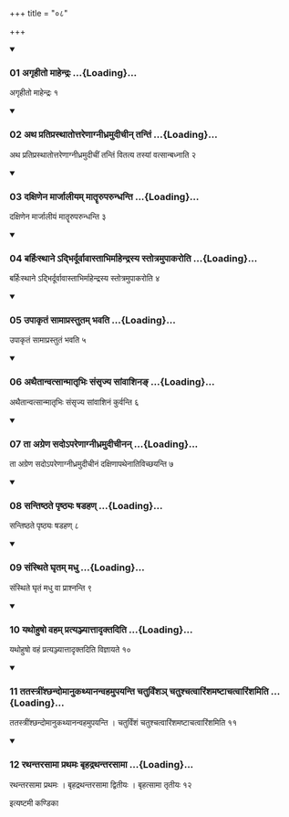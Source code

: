 +++
title = "०८"

+++

<div class="js_include" includetitle="true" newlevelforh1="3" unfilled="" url="/vedAH_yajuH/taittirIyam/sUtram/ApastambaH/shrautam/vishvAsa-prastutiH/21/08/01_agRhIto_mAhendraH.md">
<details open><summary><h3>01 अगृहीतो माहेन्द्रः ...{Loading}...</h3></summary>

अगृहीतो माहेन्द्रः १
</details>
</div>


<div class="js_include" includetitle="true" newlevelforh1="3" unfilled="" url="/vedAH_yajuH/taittirIyam/sUtram/ApastambaH/shrautam/vishvAsa-prastutiH/21/08/02_atha_pratiprasthAtottareNAgnIdhramudIchIn_tantiM.md">
<details open><summary><h3>02 अथ प्रतिप्रस्थातोत्तरेणाग्नीध्रमुदीचीन् तन्तिं ...{Loading}...</h3></summary>

अथ प्रतिप्रस्थातोत्तरेणाग्नीध्रमुदीचीं तन्तिं वितत्य तस्यां वत्सान्बध्नाति २
</details>
</div>


<div class="js_include" includetitle="true" newlevelforh1="3" unfilled="" url="/vedAH_yajuH/taittirIyam/sUtram/ApastambaH/shrautam/vishvAsa-prastutiH/21/08/03_daxiNena_mArjAlIyam_mAtRRruparundhanti.md">
<details open><summary><h3>03 दक्षिणेन मार्जालीयम् मातॄरुपरुन्धन्ति ...{Loading}...</h3></summary>

दक्षिणेन मार्जालीयं मातॄरुपरुन्धन्ति ३
</details>
</div>


<div class="js_include" includetitle="true" newlevelforh1="3" unfilled="" url="/vedAH_yajuH/taittirIyam/sUtram/ApastambaH/shrautam/vishvAsa-prastutiH/21/08/04_barhiHsthAne.adbhirdUrvAvAstAbhirmAhendrasya_stotramupAkaroti.md">
<details open><summary><h3>04 बर्हिःस्थाने ऽद्भिर्दूर्वावास्ताभिर्माहेन्द्रस्य स्तोत्रमुपाकरोति ...{Loading}...</h3></summary>

बर्हिःस्थाने ऽद्भिर्दूर्वावास्ताभिर्माहेन्द्रस्य स्तोत्रमुपाकरोति ४
</details>
</div>


<div class="js_include" includetitle="true" newlevelforh1="3" unfilled="" url="/vedAH_yajuH/taittirIyam/sUtram/ApastambaH/shrautam/vishvAsa-prastutiH/21/08/05_upAkRtaM_sAmAprastutam_bhavati.md">
<details open><summary><h3>05 उपाकृतं सामाप्रस्तुतम् भवति ...{Loading}...</h3></summary>

उपाकृतं सामाप्रस्तुतं भवति ५
</details>
</div>


<div class="js_include" includetitle="true" newlevelforh1="3" unfilled="" url="/vedAH_yajuH/taittirIyam/sUtram/ApastambaH/shrautam/vishvAsa-prastutiH/21/08/06_athaitAnvatsAnmAtRbhiH_saMsRjya_sAMvAshina~N.md">
<details open><summary><h3>06 अथैतान्वत्सान्मातृभिः संसृज्य सांवाशिनङ् ...{Loading}...</h3></summary>

अथैतान्वत्सान्मातृभिः संसृज्य सांवाशिनं कुर्वन्ति ६
</details>
</div>


<div class="js_include" includetitle="true" newlevelforh1="3" unfilled="" url="/vedAH_yajuH/taittirIyam/sUtram/ApastambaH/shrautam/vishvAsa-prastutiH/21/08/07_tA_agreNa_sado-pareNAgnIdhramudIchInan.md">
<details open><summary><h3>07 ता अग्रेण सदोऽपरेणाग्नीध्रमुदीचीनन् ...{Loading}...</h3></summary>

ता अग्रेण सदोऽपरेणाग्नीध्रमुदीचीनं दक्षिणापथेनातिविच्छयन्ति ७
</details>
</div>


<div class="js_include" includetitle="true" newlevelforh1="3" unfilled="" url="/vedAH_yajuH/taittirIyam/sUtram/ApastambaH/shrautam/vishvAsa-prastutiH/21/08/08_santiShThate_pRShThyaH_ShaDahaN.md">
<details open><summary><h3>08 सन्तिष्ठते पृष्ठ्यः षडहण् ...{Loading}...</h3></summary>

सन्तिष्ठते पृष्ठ्यः षडहण् ८
</details>
</div>


<div class="js_include" includetitle="true" newlevelforh1="3" unfilled="" url="/vedAH_yajuH/taittirIyam/sUtram/ApastambaH/shrautam/vishvAsa-prastutiH/21/08/09_saMsthite_ghRtam_madhu.md">
<details open><summary><h3>09 संस्थिते घृतम् मधु ...{Loading}...</h3></summary>

संस्थिते घृतं मधु वा प्राश्नन्ति ९
</details>
</div>


<div class="js_include" includetitle="true" newlevelforh1="3" unfilled="" url="/vedAH_yajuH/taittirIyam/sUtram/ApastambaH/shrautam/vishvAsa-prastutiH/21/08/10_yathohuSho_vaham_pratyanjyAttAdRktaditi.md">
<details open><summary><h3>10 यथोहुषो वहम् प्रत्यञ्ज्यात्तादृक्तदिति ...{Loading}...</h3></summary>

यथोहुषो वहं प्रत्यञ्ज्यात्तादृक्तदिति विज्ञायते १०
</details>
</div>


<div class="js_include" includetitle="true" newlevelforh1="3" unfilled="" url="/vedAH_yajuH/taittirIyam/sUtram/ApastambaH/shrautam/vishvAsa-prastutiH/21/08/11_tatastrIMshChandomAnukathyAnanvahamupayanti_chaturviMsha~n_chatushchatvAriMshamaShTAchatvAriMshamiti.md">
<details open><summary><h3>11 ततस्त्रींश्छन्दोमानुकथ्यानन्वहमुपयन्ति चतुर्विंशञ् चतुश्चत्वारिंशमष्टाचत्वारिंशमिति ...{Loading}...</h3></summary>

ततस्त्रींश्छन्दोमानुकथ्यानन्वहमुपयन्ति । चतुर्विंशं चतुश्चत्वारिंशमष्टाचत्वारिंशमिति ११
</details>
</div>


<div class="js_include" includetitle="true" newlevelforh1="3" unfilled="" url="/vedAH_yajuH/taittirIyam/sUtram/ApastambaH/shrautam/vishvAsa-prastutiH/21/08/12_rathantarasAmA_prathamaH_bRhadrathantarasAmA.md">
<details open><summary><h3>12 रथन्तरसामा प्रथमः बृहद्रथन्तरसामा ...{Loading}...</h3></summary>

रथन्तरसामा प्रथमः । बृहद्रथन्तरसामा द्वितीयः । बृहत्सामा तृतीयः १२
</details>
</div>



  
इत्यष्टमी कण्डिका 
